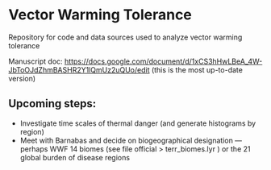 # Vector Warming Tolerance
Repository for code and data sources used to analyze vector warming tolerance

Manuscript doc:
https://docs.google.com/document/d/1xCS3hHwLBeA_4W-JbToOJdZhmBASHR2Y1lQmUz2uQUo/edit (this is the most up-to-date version)

## Upcoming steps:
- Investigate time scales of thermal danger (and generate histograms by region)
- Meet with Barnabas and decide on biogeographical designation — perhaps WWF 14 biomes (see file official > terr_biomes.lyr ) or the 21 global burden of disease regions 


